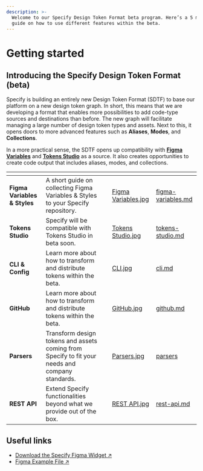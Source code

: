 ```yaml
---
description: >-
  Welcome to our Specify Design Token Format beta program. Here’s a 5 minute
  guide on how to use different features within the beta.
---
```


# Getting started

## Introducing the Specify Design Token Format (beta)

Specify is building an entirely new Design Token Format (SDTF) to base our platform on a new design token graph. In short, this means that we are developing a format that enables more possibilities to add code-type sources and destinations than before. The new graph will facilitate managing a large number of design token types and assets. Next to this, it opens doors to more advanced features such as **Aliases**, **Modes**, and **Collections**.

In a more practical sense, the SDTF opens up compatibility with [**Figma Variables**](figma-variables.md) and [**Tokens Studio**](tokens-studio.md) as a source. It also creates opportunities to create code output that includes aliases, modes, and collections.



<table data-view="cards"><thead><tr><th></th><th></th><th data-hidden></th><th data-hidden data-card-cover data-type="files"></th><th data-hidden data-card-target data-type="content-ref"></th></tr></thead><tbody><tr><td><strong>Figma Variables &#x26; Styles</strong></td><td>A short guide on collecting Figma Variables &#x26; Styles to your Specify repository.</td><td></td><td><a href="../.gitbook/assets/Figma Variables.jpg">Figma Variables.jpg</a></td><td><a href="figma-variables.md">figma-variables.md</a></td></tr><tr><td><strong>Tokens Studio</strong></td><td>Specify will be compatible with Tokens Studio in beta soon. </td><td></td><td><a href="../.gitbook/assets/Tokens Studio.jpg">Tokens Studio.jpg</a></td><td><a href="tokens-studio.md">tokens-studio.md</a></td></tr><tr><td><strong>CLI &#x26; Config</strong></td><td>Learn more about how to transform and distribute tokens within the beta.</td><td></td><td><a href="../.gitbook/assets/CLI.jpg">CLI.jpg</a></td><td><a href="cli.md">cli.md</a></td></tr><tr><td><strong>GitHub</strong></td><td>Learn more about how to transform and distribute tokens within the beta.</td><td></td><td><a href="../.gitbook/assets/GitHub.jpg">GitHub.jpg</a></td><td><a href="github.md">github.md</a></td></tr><tr><td><strong>Parsers</strong></td><td>Transform design tokens and assets coming from Specify to fit your needs and company standards.</td><td></td><td><a href="../.gitbook/assets/Parsers.jpg">Parsers.jpg</a></td><td><a href="parsers/">parsers</a></td></tr><tr><td><strong>REST API</strong></td><td>Extend Specify functionalities beyond what we provide out of the box.</td><td></td><td><a href="../.gitbook/assets/REST API.jpg">REST API.jpg</a></td><td><a href="rest-api.md">rest-api.md</a></td></tr></tbody></table>

## Useful links

* [Download the Specify Figma Widget ↗ ](https://www.figma.com/community/widget/1182723580740552626)
* [Figma Example File ↗ ](https://www.figma.com/community/file/1078015059752018461/Design-Tokens-from-Figma-to-code-with-Specify)
